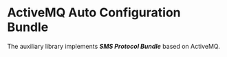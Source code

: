 # ActiveMQ Auto Configuration Bundle

The auxiliary library implements **_SMS Protocol Bundle_** based on ActiveMQ. 